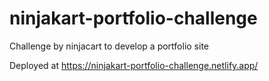 # ninjakart-portfolio-challenge
Challenge by ninjacart to develop a portfolio site

Deployed at https://ninjakart-portfolio-challenge.netlify.app/
